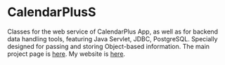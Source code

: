 # CalendarPlusS
Classes for the web service of CalendarPlus App, as well as for backend data handling tools, featuring Java Servlet, JDBC, PostgreSQL. Specially designed for passing and storing Object-based information. The main project page is [here](https://github.com/SeanJia/CalendarPlus). My website is [here](http://zhiweijia.net).
